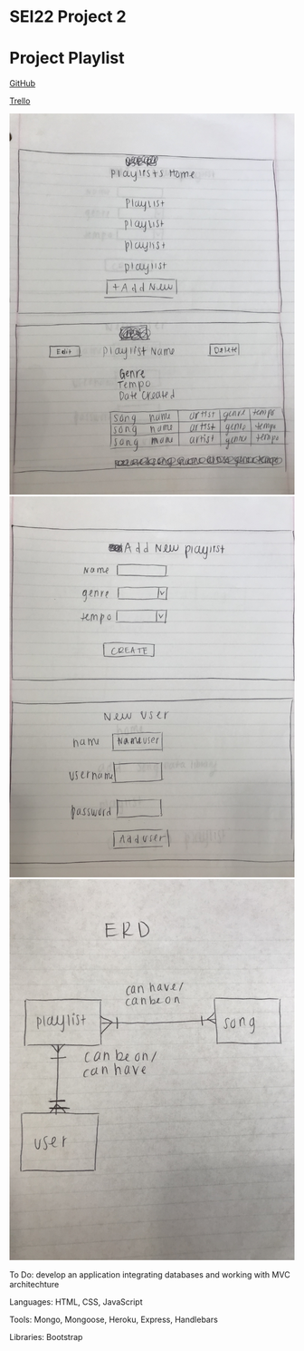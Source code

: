 # SEI22 Project 2 

# Project Playlist

[GitHub](https://github.com/racheltezza/project2-playlists "My gitHub repo")

<!-- [Project](https://rezzaproject1jeopardy.netlify.com/ "My deployed site") -->

[Trello](https://trello.com/b/HBh6qHWL/sei22-project-2 "My Trello board")

![playlists wireframes | width=200](/images/playlists_wireframes1.JPG)
![playlists wireframes](/images/playlists_wireframes2.JPG)
![playlists ERD](/images/playlists_erd.jpg)

To Do: develop an application integrating databases and working with MVC architechture

Languages: HTML, CSS, JavaScript

Tools: Mongo, Mongoose, Heroku, Express, Handlebars

Libraries: Bootstrap


